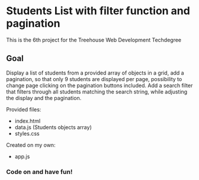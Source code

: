 # Students List with filter function and pagination
This is the 6th project for the Treehouse Web Development Techdegree

## Goal
Display a list of students from a provided array of objects in a grid, add a pagination, so that only 9 students are displayed per page, possibility to change page clicking on the pagination buttons included. Add a search filter that filters through all students matching the search string, while adjusting the display and the pagination.

Provided files:
- index.html
- data.js (Students objects array)
- styles.css

Created on my own:
- app.js

### Code on and have fun!

